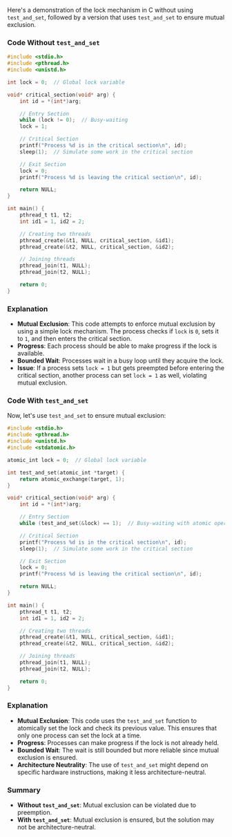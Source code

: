 Here's a demonstration of the lock mechanism in C without using `test_and_set`, followed by a version that uses `test_and_set` to ensure mutual exclusion.

### Code Without `test_and_set`

```c
#include <stdio.h>
#include <pthread.h>
#include <unistd.h>

int lock = 0;  // Global lock variable

void* critical_section(void* arg) {
    int id = *(int*)arg;

    // Entry Section
    while (lock != 0);  // Busy-waiting
    lock = 1;

    // Critical Section
    printf("Process %d is in the critical section\n", id);
    sleep(1);  // Simulate some work in the critical section

    // Exit Section
    lock = 0;
    printf("Process %d is leaving the critical section\n", id);

    return NULL;
}

int main() {
    pthread_t t1, t2;
    int id1 = 1, id2 = 2;

    // Creating two threads
    pthread_create(&t1, NULL, critical_section, &id1);
    pthread_create(&t2, NULL, critical_section, &id2);

    // Joining threads
    pthread_join(t1, NULL);
    pthread_join(t2, NULL);

    return 0;
}
```

### Explanation
- **Mutual Exclusion**: This code attempts to enforce mutual exclusion by using a simple lock mechanism. The process checks if `lock` is `0`, sets it to `1`, and then enters the critical section.
- **Progress**: Each process should be able to make progress if the lock is available.
- **Bounded Wait**: Processes wait in a busy loop until they acquire the lock.
- **Issue**: If a process sets `lock = 1` but gets preempted before entering the critical section, another process can set `lock = 1` as well, violating mutual exclusion.

### Code With `test_and_set`

Now, let's use `test_and_set` to ensure mutual exclusion:

```c
#include <stdio.h>
#include <pthread.h>
#include <unistd.h>
#include <stdatomic.h>

atomic_int lock = 0;  // Global lock variable

int test_and_set(atomic_int *target) {
    return atomic_exchange(target, 1);
}

void* critical_section(void* arg) {
    int id = *(int*)arg;

    // Entry Section
    while (test_and_set(&lock) == 1);  // Busy-waiting with atomic operation

    // Critical Section
    printf("Process %d is in the critical section\n", id);
    sleep(1);  // Simulate some work in the critical section

    // Exit Section
    lock = 0;
    printf("Process %d is leaving the critical section\n", id);

    return NULL;
}

int main() {
    pthread_t t1, t2;
    int id1 = 1, id2 = 2;

    // Creating two threads
    pthread_create(&t1, NULL, critical_section, &id1);
    pthread_create(&t2, NULL, critical_section, &id2);

    // Joining threads
    pthread_join(t1, NULL);
    pthread_join(t2, NULL);

    return 0;
}
```

### Explanation
- **Mutual Exclusion**: This code uses the `test_and_set` function to atomically set the lock and check its previous value. This ensures that only one process can set the lock at a time.
- **Progress**: Processes can make progress if the lock is not already held.
- **Bounded Wait**: The wait is still bounded but more reliable since mutual exclusion is ensured.
- **Architecture Neutrality**: The use of `test_and_set` might depend on specific hardware instructions, making it less architecture-neutral.

### Summary

- **Without `test_and_set`**: Mutual exclusion can be violated due to preemption.
- **With `test_and_set`**: Mutual exclusion is ensured, but the solution may not be architecture-neutral.